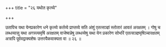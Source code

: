 +++
title = "२६ यथोत कृत्व्ये"

+++

उतापिच यथा येनप्रकारेण धने कृत्व्ये कर्तव्ये प्राप्तव्ये सति अंशुं एतत्सञ्ज्ञं स्तोतारं आवतं अरक्षतम् । गोषु च लब्धव्यासु यथा अगस्त्यमृषिं अरक्षतम् वाजेष्वन्नेषु लब्धव्येषु यथा येन प्रकारेण सोभरिं एतत्सञ्ज्ञमृषिञ्चारक्षतम् अत्रापि पूर्ववद्वाक्यशेषः उत्तरयैकवाक्यता वा ॥ २६ ॥